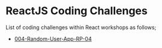 # ReactJS Coding Challenges

List of coding challenges within React workshops as follows;

- [004-Random-User-App-RP-04](./004-Random-User-App-RP-04/README.md)


